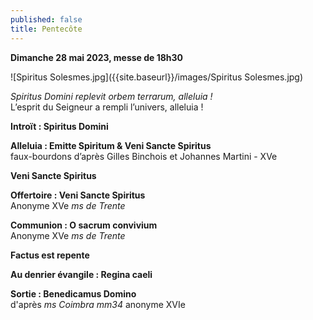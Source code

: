 ```yaml
---
published: false
title: Pentecôte
---
```

**Dimanche 28 mai 2023, messe de 18h30**  

![Spiritus Solesmes.jpg]({{site.baseurl}}/images/Spiritus Solesmes.jpg)

*Spiritus Domini replevit orbem terrarum, alleluia !*  
L’esprit du Seigneur a rempli l’univers, alleluia !

**Introït : Spiritus Domini**

**Alleluia : Emitte Spiritum & Veni Sancte Spiritus**  
faux-bourdons d’après Gilles Binchois et Johannes Martini - XVe

**Veni Sancte Spiritus**

**Offertoire : Veni Sancte Spiritus**  
Anonyme XVe *ms de Trente*

**Communion : O sacrum convivium**  
Anonyme XVe *ms de Trente*

**Factus est repente**

**Au denrier évangile : Regina caeli**

**Sortie : Benedicamus Domino**  
d'après *ms Coimbra mm34* anonyme XVIe
